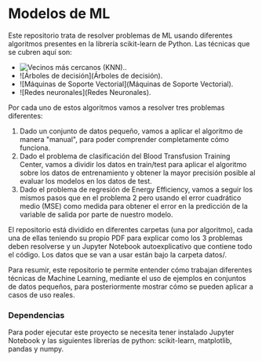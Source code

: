# Modelos de ML
Este repositorio trata de resolver problemas de ML usando diferentes algoritmos presentes en la librería scikit-learn de Python. Las técnicas que se cubren aquí son:

* ![Vecinos más cercanos (KNN).](KNN).
* ![Árboles de decisión](Árboles de decisión).
* ![Máquinas de Soporte Vectorial](Máquinas de Soporte Vectorial).
* ![Redes neuronales](Redes Neuronales).

Por cada uno de estos algoritmos vamos a resolver tres problemas diferentes:

1. Dado un conjunto de datos pequeño, vamos a aplicar el algoritmo de manera "manual", para poder comprender completamente cómo funciona.
2. Dado el problema de clasificación del Blood Transfusion Training Center, vamos a dividir los datos en train/test para aplicar el algoritmo sobre los datos de entrenamiento y obtener la mayor precisión posible al evaluar los modelos en los datos de test.
3. Dado el problema de regresión de Energy Efficiency, vamos a seguir los mismos pasos que en el problema 2 pero usando el error cuadrático medio (MSE) como medida para obtener el error en la predicción de la variable de salida por parte de nuestro modelo.

El repositorio está dividido en diferentes carpetas (una por algoritmo), cada una de ellas teniendo su propio PDF para explicar como los 3 problemas deben resolverse y un Jupyter Notebook autoexplicativo que contiene todo el código. Los datos que se van a usar están bajo la carpeta datos/.

Para resumir, este repositorio te permite entender cómo trabajan diferentes técnicas de Machine Learning, mediante el uso de ejemplos en conjuntos de datos pequeños, para posteriormente mostrar cómo se pueden aplicar a casos de uso reales. 

### Dependencias
Para poder ejecutar este proyecto se necesita tener instalado Jupyter Notebook y las siguientes librerías de python: scikit-learn, matplotlib, pandas y numpy.
